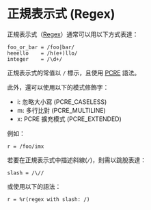 # 正規表示式 (Regex)

正規表示式（[Regex](http://crystal-lang.org/api/Regex.html)）通常可以用以下方式表達：

```crystal
foo_or_bar = /foo|bar/
heeello    = /h(e+)llo/
integer    = /\d+/
```

正規表示式的常值以 `/` 標示，且使用 [PCRE](http://pcre.org/pcre.txt) 語法。

此外，還可以使用以下的模式修飾字：

* i: 忽略大小寫 (PCRE_CASELESS)
* m: 多行比對 (PCRE_MULTILINE)
* x: PCRE 擴充模式 (PCRE_EXTENDED)

例如：

```crystal
r = /foo/imx
```

若要在正規表示式中描述斜線(`/`)，則需以跳脫表達：

```crystal
slash = /\//
```

或使用以下的語法：

```crystal
r = %r(regex with slash: /)
```
